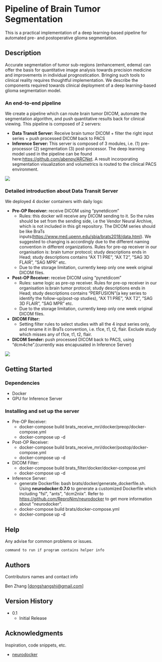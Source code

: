# Pipeline of Brain Tumor Segmentation

This is a practical implementation of a deep learning-based pipeline for automated pre- and postoperative glioma segmentation. 

## Description
Accurate segmentation of tumor sub-regions (enhancement, edema) can offer the basis for quantitative image analysis towards precision medicine and improvements in individual prognostication. Bringing such tools to clinical reality requires thoughtful implementation. We describe the components required towards clinical deployment of a deep learning-based glioma segmentation model.

### An end-to-end pipeline
We create a pipeline which can route brain tumor DICOM, automate the segmentation algorithm, and push quantitative results back for clinical viewing. This pipeline is composed of 2 servers:
* **Data Transit Server:**
Receive brain tumor DICOM + filter the right input series + push processed DICOM back to PACS
* **Inference Server:**
  This server is composed of 3 modules, i.e. (1) pre-processor (2) segmentation (3) post-processor. The deep learning model used in the pipeline can be found here:https://github.com/abenpy/ARCNet. A result incorporating segmentation visualization and volumetrics is routed to the clinical PACS environment.

![](https://github.com/abenpy/BRATS_pipeline/blob/master/png/pipeline-1.png?raw=true)

### Detailed introduction about Data Transit Server
We deployed 4 docker containers with daily logs: 
* **Pre-OP Receiver:** receive DICOM using “pynetdicom”
    * Rules: this docker will receive any DICOM sending to it. So the rules should be set from the sending side, i.e the Vendor Neural Archive, which is not included in this git repository. The DICOM series should be like BraTs inputs(https://www.med.upenn.edu/sbia/brats2018/data.html). We suggested to changing is accordingly due to the different naming convention in different organizations. Rules for pre-op receiver in our organisation is: brain tumor protocol; study descriptions ends in Head; study descriptions contains “AX T1 PRE”, “AX T2”, ”SAG 3D FLAIR”, ”SAG MPR” etc.
    * Due to the storage limitation, currently keep only one week original DICOM files.
* **Post-OP Receiver:** receive DICOM using “pynetdicom”
    * Rules: same logic as pre-op receiver. Rules for pre-op receiver in our organisation is:brain tumor protocol; study descriptions ends in Head; study descriptions contains “PERFUSION”(a key series to identify the follow-up/post-op studies), “AX T1 PRE”, “AX T2”, ”SAG 3D FLAIR”, ”SAG MPR” etc.
    * Due to the storage limitation, currently keep only one week original DICOM files.
* **DICOM Filter:** 
    * Setting filter rules to select studies with all the 4 input series only, and rename it in BraTs convention, i.e. t1ce, t1, t2, flair. Exclude study which misses any of t1ce, t1, t2, flair.
* **DICOM Sender:** push processed DICOM back to PACS, using “dcm4che”.(currently was encapusated in Inference Server)

![](https://github.com/abenpy/BRATS_pipeline/blob/master/png/pipeline-2.png?raw=true)


## Getting Started

### Dependencies

* Docker
* GPU for Inference Server

### Installing and set up the server

* Pre-OP Receiver: 
    * docker-compose build brats_receive_mri/docker/preop/docker-compose.yml
    * docker-compose up -d
* Post-OP Receiver: 
    * docker-compose build brats_receive_mri/docker/postop/docker-compose.yml
    * docker-compose up -d
* DICOM Filter: 
    * docker-compose build brats_filter/docker/docker-compose.yml
    * docker-compose up -d
* Inference Server:
    * generate Dockerfile: bash brats/docker/generate_dockerfile.sh. Using **neurodocker:0.7.0** to generate a customized Dockerfile which including "fsl", "ants", "dcm2niix". Refer to https://github.com/ReproNim/neurodocker to get more information about "neurodocker".
    * docker-compose build brats/docker-compose.yml
    * docker-compose up -d


## Help

Any advise for common problems or issues.
```
command to run if program contains helper info
```

## Authors

Contributors names and contact info

Ben Zhang [dongshangshi@gmail.com]

## Version History

* 0.1
    * Initial Release

## Acknowledgments

Inspiration, code snippets, etc.
* [neurodocker](https://github.com/ReproNim/neurodocker)
